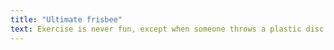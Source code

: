 ```yaml
---
title: "Ultimate frisbee"
text: Exercise is never fun, except when someone throws a plastic disc and you're supposed to run and catch it. Sometimes people tell me to play real sports instead, like golf.
---
```

